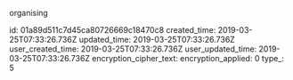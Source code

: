 organising

id: 01a89d511c7d45ca80726669c18470c8
created_time: 2019-03-25T07:33:26.736Z
updated_time: 2019-03-25T07:33:26.736Z
user_created_time: 2019-03-25T07:33:26.736Z
user_updated_time: 2019-03-25T07:33:26.736Z
encryption_cipher_text: 
encryption_applied: 0
type_: 5